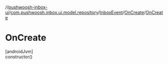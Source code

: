 //[pushwoosh-inbox-ui](../../../../index.md)/[com.pushwoosh.inbox.ui.model.repository](../../index.md)/[InboxEvent](../index.md)/[OnCreate](index.md)/[OnCreate](-on-create.md)

# OnCreate

[androidJvm]\
constructor()
